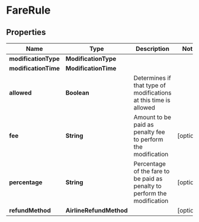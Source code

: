 

# FareRule


## Properties

| Name | Type | Description | Notes |
|------------ | ------------- | ------------- | -------------|
|**modificationType** | **ModificationType** |  |  |
|**modificationTime** | **ModificationTime** |  |  |
|**allowed** | **Boolean** | Determines if that type of modifications at this time is allowed |  |
|**fee** | **String** | Amount to be paid as penalty fee to perform the modification |  [optional] |
|**percentage** | **String** | Percentage of the fare to be paid as penalty to perform the modification |  [optional] |
|**refundMethod** | **AirlineRefundMethod** |  |  [optional] |



